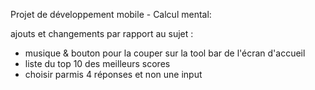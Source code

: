 Projet de développement mobile - Calcul mental:

ajouts et changements par rapport au sujet :
+ musique & bouton pour la couper sur la tool bar de l'écran d'accueil
+ liste du top 10 des meilleurs scores
+ choisir parmis 4 réponses et non une input
